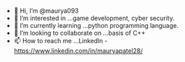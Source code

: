 - 👋 Hi, I’m @maurya093
- 👀 I’m interested in ...game development, cyber security.
- 🌱 I’m currently learning ...python programming language.
- 💞️ I’m looking to collaborate on ...basis of C++
- 📫 How to reach me ...LinkedIn - https://www.linkedin.com/in/mauryapatel28/
                         

<!---
maurya093/maurya093 is a ✨ special ✨ repository because its `README.md` (this file) appears on your GitHub profile.
You can click the Preview link to take a look at your changes.
--->
